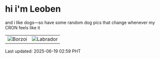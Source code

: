 # hi i'm Leoben

and i like dogs—so have some random dog pics that change whenever my CRON feels like it

|  |  |
|--------|----------|
| ![Borzoi](https://random-dog-vercel.vercel.app/api/random-borzoi?v=1750273169) | ![Labrador](https://random-dog-vercel.vercel.app/api/random-labrador?v=1750273169) |

Last updated: 2025-06-19 02:59 PHT

